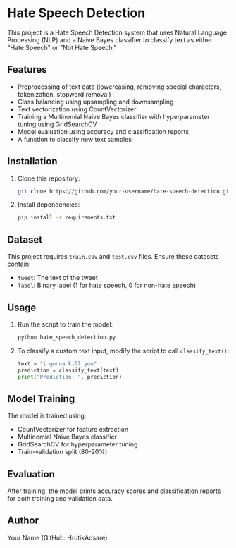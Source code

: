 # Hate Speech Detection

This project is a Hate Speech Detection system that uses Natural Language Processing (NLP) and a Naive Bayes classifier to classify text as either "Hate Speech" or "Not Hate Speech."

## Features

- Preprocessing of text data (lowercasing, removing special characters, tokenization, stopword removal)
- Class balancing using upsampling and downsampling
- Text vectorization using CountVectorizer
- Training a Multinomial Naive Bayes classifier with hyperparameter tuning using GridSearchCV
- Model evaluation using accuracy and classification reports
- A function to classify new text samples

## Installation

1. Clone this repository:
   ```bash
   git clone https://github.com/your-username/hate-speech-detection.git
   ```
2. Install dependencies:
   ```bash
   pip install -r requirements.txt
   ```

## Dataset

This project requires `train.csv` and `test.csv` files. Ensure these datasets contain:

- `tweet`: The text of the tweet
- `label`: Binary label (1 for hate speech, 0 for non-hate speech)

## Usage

1. Run the script to train the model:
   ```bash
   python hate_speech_detection.py
   ```
2. To classify a custom text input, modify the script to call `classify_text()`:
   ```python
   text = "i gonna kill you"
   prediction = classify_text(text)
   print("Prediction: ", prediction)
   ```

## Model Training

The model is trained using:

- CountVectorizer for feature extraction
- Multinomial Naive Bayes classifier
- GridSearchCV for hyperparameter tuning
- Train-validation split (80-20%)

## Evaluation

After training, the model prints accuracy scores and classification reports for both training and validation data.


## Author

Your Name (GitHub: HrutikAdsare)

